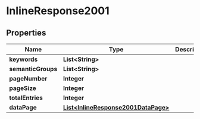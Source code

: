 
# InlineResponse2001

## Properties
Name | Type | Description | Notes
------------ | ------------- | ------------- | -------------
**keywords** | **List&lt;String&gt;** |  |  [optional]
**semanticGroups** | **List&lt;String&gt;** |  |  [optional]
**pageNumber** | **Integer** |  |  [optional]
**pageSize** | **Integer** |  |  [optional]
**totalEntries** | **Integer** |  |  [optional]
**dataPage** | [**List&lt;InlineResponse2001DataPage&gt;**](InlineResponse2001DataPage.md) |  |  [optional]




